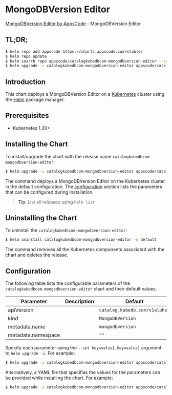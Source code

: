 # MongoDBVersion Editor

[MongoDBVersion Editor by AppsCode](https://appscode.com) - MongoDBVersion Editor

## TL;DR;

```bash
$ helm repo add appscode https://charts.appscode.com/stable/
$ helm repo update
$ helm search repo appscode/catalogkubedbcom-mongodbversion-editor --version=v0.26.0
$ helm upgrade -i catalogkubedbcom-mongodbversion-editor appscode/catalogkubedbcom-mongodbversion-editor -n default --create-namespace --version=v0.26.0
```

## Introduction

This chart deploys a MongoDBVersion Editor on a [Kubernetes](http://kubernetes.io) cluster using the [Helm](https://helm.sh) package manager.

## Prerequisites

- Kubernetes 1.20+

## Installing the Chart

To install/upgrade the chart with the release name `catalogkubedbcom-mongodbversion-editor`:

```bash
$ helm upgrade -i catalogkubedbcom-mongodbversion-editor appscode/catalogkubedbcom-mongodbversion-editor -n default --create-namespace --version=v0.26.0
```

The command deploys a MongoDBVersion Editor on the Kubernetes cluster in the default configuration. The [configuration](#configuration) section lists the parameters that can be configured during installation.

> **Tip**: List all releases using `helm list`

## Uninstalling the Chart

To uninstall the `catalogkubedbcom-mongodbversion-editor`:

```bash
$ helm uninstall catalogkubedbcom-mongodbversion-editor -n default
```

The command removes all the Kubernetes components associated with the chart and deletes the release.

## Configuration

The following table lists the configurable parameters of the `catalogkubedbcom-mongodbversion-editor` chart and their default values.

|     Parameter      | Description |                 Default                  |
|--------------------|-------------|------------------------------------------|
| apiVersion         |             | <code>catalog.kubedb.com/v1alpha1</code> |
| kind               |             | <code>MongoDBVersion</code>              |
| metadata.name      |             | <code>mongodbversion</code>              |
| metadata.namespace |             | <code>""</code>                          |


Specify each parameter using the `--set key=value[,key=value]` argument to `helm upgrade -i`. For example:

```bash
$ helm upgrade -i catalogkubedbcom-mongodbversion-editor appscode/catalogkubedbcom-mongodbversion-editor -n default --create-namespace --version=v0.26.0 --set apiVersion=catalog.kubedb.com/v1alpha1
```

Alternatively, a YAML file that specifies the values for the parameters can be provided while
installing the chart. For example:

```bash
$ helm upgrade -i catalogkubedbcom-mongodbversion-editor appscode/catalogkubedbcom-mongodbversion-editor -n default --create-namespace --version=v0.26.0 --values values.yaml
```
